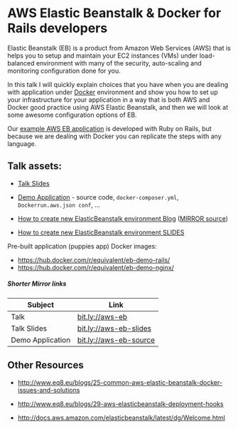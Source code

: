 # AWS Elastic Beanstalk & Docker for Rails developers

Elastic Beanstalk (EB) is a product from Amazon Web Services (AWS)
that is helps you to setup
and maintain your EC2 instances (VMs) under load-balanced environment with
many of the security, auto-scaling and monitoring configuration done for
you.

In this talk I will quickly explain choices that you have when you
are dealing with application under [Docker](https://www.docker.com/what-docker)
environment  and show you how to set up your infrastructure for
your application in a way that is both AWS and Docker good practice
using AWS Elastic Beanstalk, and then we will look at some awesome
configuration options of EB.

Our [example AWS EB application](https://github.com/equivalent/docker_rails_aws_elasticbeanstalk_demmo_app)
is developed with Ruby on Rails, but because we are dealing with Docker
you can replicate the steps with any language.

## Talk assets:

* [Talk Slides](https://docs.google.com/presentation/d/14XwwfX4348fj6mglEo4gksioSDHW00MFN4iB9_-H4KY/edit#slide=id.gffdf33b32_1_60)
* [Demo Application](https://github.com/equivalent/docker_rails_aws_elasticbeanstalk_demmo_app) - source code, `docker-composer.yml`, `Dockerrun.aws.json conf`, ...

* [How to create new ElasticBeanstalk environment Blog](http://www.eq8.eu/blogs/34-set-up-aws-elastic-beanstalk) ([MIRROR source](https://github.com/equivalent/scrapbook2/blob/master/archive/blogs/2016-11-set-up-aws-elastic-beanstalk-demo.md))
* [How to create new ElasticBeanstalk environment SLIDES](https://docs.google.com/presentation/d/1cMx3SL6cfQy-oKDgxLprpgPTBjOG4gN-F8AXDgP-3Tc/edit?usp=sharing)

Pre-built application (puppies app) Docker images:

* https://hub.docker.com/r/equivalent/eb-demo-rails/
* https://hub.docker.com/r/equivalent/eb-demo-nginx/


##### Shorter Mirror links

Subject          |  Link |
-----------------|-----------------------------------------|
Talk             | [bit.ly://aws-eb](bit.ly://aws-eb) |
Talk Slides      | [bit.ly://aws-eb-slides](bit.ly://aws-eb-slides) |
Demo Application | [bit.ly://aws-eb-source](bit.ly://aws-eb-app) |


## Other Resources

* http://www.eq8.eu/blogs/25-common-aws-elastic-beanstalk-docker-issues-and-solutions
* http://www.eq8.eu/blogs/29-aws-elasticbeanstalk-deployment-hooks

* http://docs.aws.amazon.com/elasticbeanstalk/latest/dg/Welcome.html
